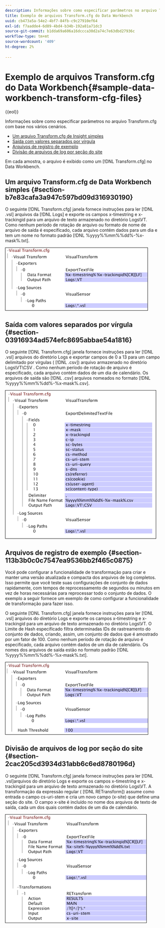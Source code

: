 ```yaml
---
description: Informações sobre como especificar parâmetros no arquivo Transform.cfg com base nos vários cenários.
title: Exemplo de arquivos Transform.cfg do Data Workbench
uuid: cb473a5a-54e2-4bf7-84fb-c9c27910ef64
exl-id: f7aadde4-6d89-4bd4-b34b-192a81a71dc3
source-git-commit: b1dda69a606a16dccca30d2a74c7e63dbd27936c
workflow-type: tm+mt
source-wordcount: '409'
ht-degree: 2%

---
```


# Exemplo de arquivos Transform.cfg do Data Workbench{#sample-data-workbench-transform-cfg-files}

{{eol}}

Informações sobre como especificar parâmetros no arquivo Transform.cfg com base nos vários cenários.

* [Um arquivo Transform.cfg de Insight simples](../../../../../home/c-dataset-const-proc/c-transf-func/c-config-files-transf/t-ins-transf-file/c-sample-transf-files.md#section-b7e83cafa3a947c597bd09d316930190)
* [Saída com valores separados por vírgula](../../../../../home/c-dataset-const-proc/c-transf-func/c-config-files-transf/t-ins-transf-file/c-sample-transf-files.md#section-03916934ad574efc8695abbae54a1816)
* [Arquivos de registro de exemplo](../../../../../home/c-dataset-const-proc/c-transf-func/c-config-files-transf/t-ins-transf-file/c-sample-transf-files.md#section-113b3b0c0c7547ea9536bb2f465c0875)
* [Divisão de arquivos de log por seção do site](../../../../../home/c-dataset-const-proc/c-transf-func/c-config-files-transf/t-ins-transf-file/c-sample-transf-files.md#section-2cac205cd3934d31abb6c6ed8780196d)

Em cada amostra, o arquivo é exibido como um [!DNL Transform.cfg] no Data Workbench.

## Um arquivo Transform.cfg de Data Workbench simples {#section-b7e83cafa3a947c597bd09d316930190}

O seguinte [!DNL Transform.cfg] janela fornece instruções para ler [!DNL .vsl] arquivos da [!DNL Logs] e exporte os campos x-timestring e x-trackingid para um arquivo de texto armazenado no diretório Logs\VT. Como nenhum período de rotação de arquivo ou formato de nome de arquivo de saída é especificado, cada arquivo contém dados para um dia e tem um nome no formato padrão [!DNL %yyyy%%mm%%dd%-%x-mask%.txt].

![](assets/cfg_VisualTransform_SimpleExample.png)

## Saída com valores separados por vírgula {#section-03916934ad574efc8695abbae54a1816}

O seguinte [!DNL Transform.cfg] janela fornece instruções para ler [!DNL .vsl] arquivos do diretório Logs e exportar campos de 0 a 13 para um campo delimitado por vírgulas ( [!DNL .csv]) arquivo armazenado no diretório Logs\VT\CSV . Como nenhum período de rotação de arquivo é especificado, cada arquivo contém dados de um dia de calendário. Os arquivos de saída são [!DNL .csv] arquivos nomeados no formato [!DNL %yyyy%%mm%%dd%-%x-mask%.csv].

![](assets/cfg_VisualTransform_CSVExample.png)

## Arquivos de registro de exemplo {#section-113b3b0c0c7547ea9536bb2f465c0875}

Você pode configurar a funcionalidade de transformação para criar e manter uma versão atualizada e compacta dos arquivos de log completos. Isso permite que você teste suas configurações de conjunto de dados rapidamente, com tempos de reprocessamento de segundos ou minutos em vez de horas necessárias para reprocessar todo o conjunto de dados. O exemplo a seguir fornece um exemplo de como configurar a funcionalidade de transformação para fazer isso.

O seguinte [!DNL Transform.cfg] janela fornece instruções para ler [!DNL .vsl] arquivos do diretório Logs e exporte os campos x-timestring e x-trackingid para um arquivo de texto armazenado no diretório Logs\VT. O Limite de Hash especificado filtra determinadas IDs de rastreamento do conjunto de dados, criando, assim, um conjunto de dados que é amostrado por um fator de 100. Como nenhum período de rotação de arquivo é especificado, cada arquivo contém dados de um dia de calendário. Os nomes dos arquivos de saída estão no formato padrão [!DNL %yyyy%%mm%%dd%-%x-mask%.txt].

![](assets/cfg_VisualTransform_SampledExample.png)

## Divisão de arquivos de log por seção do site {#section-2cac205cd3934d31abb6c6ed8780196d}

O seguinte [!DNL Transform.cfg] janela fornece instruções para ler [!DNL .vsl]arquivos do diretório Logs e exporte os campos x-timestring e x-trackingid para um arquivo de texto armazenado no diretório Logs\VT. A transformação da expressão regular ( [!DNL RETransform]) assume como entrada o campo cs-uri-stem e cria um novo campo (x-site) que define uma seção do site. O campo x-site é incluído no nome dos arquivos de texto de saída, cada um dos quais contém dados de um dia de calendário.

![](assets/cfg_VisualTransform_SplittingExample.png)
